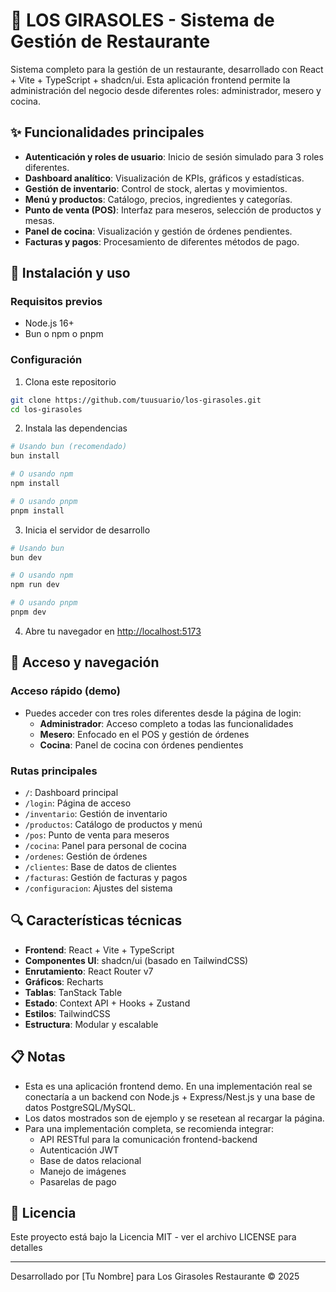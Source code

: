 # 🌻 LOS GIRASOLES - Sistema de Gestión de Restaurante

Sistema completo para la gestión de un restaurante, desarrollado con React + Vite + TypeScript + shadcn/ui. Esta aplicación frontend permite la administración del negocio desde diferentes roles: administrador, mesero y cocina.

## ✨ Funcionalidades principales

- **Autenticación y roles de usuario**: Inicio de sesión simulado para 3 roles diferentes.
- **Dashboard analítico**: Visualización de KPIs, gráficos y estadísticas.
- **Gestión de inventario**: Control de stock, alertas y movimientos.
- **Menú y productos**: Catálogo, precios, ingredientes y categorías.
- **Punto de venta (POS)**: Interfaz para meseros, selección de productos y mesas.
- **Panel de cocina**: Visualización y gestión de órdenes pendientes.
- **Facturas y pagos**: Procesamiento de diferentes métodos de pago.

## 🚀 Instalación y uso

### Requisitos previos
- Node.js 16+
- Bun o npm o pnpm

### Configuración

1. Clona este repositorio
```bash
git clone https://github.com/tuusuario/los-girasoles.git
cd los-girasoles
```

2. Instala las dependencias
```bash
# Usando bun (recomendado)
bun install

# O usando npm
npm install

# O usando pnpm
pnpm install
```

3. Inicia el servidor de desarrollo
```bash
# Usando bun
bun dev

# O usando npm
npm run dev

# O usando pnpm
pnpm dev
```

4. Abre tu navegador en [http://localhost:5173](http://localhost:5173)

## 📱 Acceso y navegación

### Acceso rápido (demo)
- Puedes acceder con tres roles diferentes desde la página de login:
  - **Administrador**: Acceso completo a todas las funcionalidades
  - **Mesero**: Enfocado en el POS y gestión de órdenes
  - **Cocina**: Panel de cocina con órdenes pendientes

### Rutas principales
- `/`: Dashboard principal
- `/login`: Página de acceso
- `/inventario`: Gestión de inventario
- `/productos`: Catálogo de productos y menú
- `/pos`: Punto de venta para meseros
- `/cocina`: Panel para personal de cocina
- `/ordenes`: Gestión de órdenes
- `/clientes`: Base de datos de clientes
- `/facturas`: Gestión de facturas y pagos
- `/configuracion`: Ajustes del sistema

## 🔍 Características técnicas

- **Frontend**: React + Vite + TypeScript
- **Componentes UI**: shadcn/ui (basado en TailwindCSS)
- **Enrutamiento**: React Router v7
- **Gráficos**: Recharts
- **Tablas**: TanStack Table
- **Estado**: Context API + Hooks + Zustand
- **Estilos**: TailwindCSS
- **Estructura**: Modular y escalable

## 📋 Notas

- Esta es una aplicación frontend demo. En una implementación real se conectaría a un backend con Node.js + Express/Nest.js y una base de datos PostgreSQL/MySQL.
- Los datos mostrados son de ejemplo y se resetean al recargar la página.
- Para una implementación completa, se recomienda integrar:
  - API RESTful para la comunicación frontend-backend
  - Autenticación JWT
  - Base de datos relacional
  - Manejo de imágenes
  - Pasarelas de pago

## 📝 Licencia

Este proyecto está bajo la Licencia MIT - ver el archivo LICENSE para detalles

---

Desarrollado por [Tu Nombre] para Los Girasoles Restaurante © 2025
